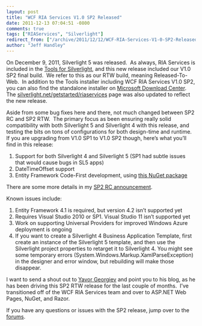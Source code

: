 ```yaml
---
layout: post
title: "WCF RIA Services V1.0 SP2 Released"
date: 2011-12-13 07:04:51 -0800
comments: true
tags: ["RIAServices", "Silverlight"]
redirect_from: ["/archive/2011/12/12/WCF-RIA-Services-V1-0-SP2-Released.aspx/", "/archive/2011/12/12/wcf-ria-services-v1-0-sp2-released.aspx"]
author: "Jeff Handley"
---
```

<!-- more -->
<p>On December 9, 2011, Silverlight 5 was released.  As always, RIA Services is included in the <a href="http://go.microsoft.com/fwlink/?LinkId=229318" target="_blank">Tools for Silverlight</a>, and this new release included our V1.0 SP2 final build.  We refer to this as our RTW build, meaning Released-To-Web.  In addition to the Tools installer including WCF RIA Services V1.0 SP2, you can also find the standalone installer on <a href="http://go.microsoft.com/fwlink/?LinkID=227926" target="_blank">Microsoft Download Center</a>.  The <a href="http://silverlight.net/getstarted/riaservices" target="_blank">silverlight.net/getstarted/riaservices</a> page was also updated to reflect the new release.</p>  <p>Aside from some bug fixes here and there, not much changed between SP2 RC and SP2 RTW.  The primary focus as been ensuring really solid compatibility with both Silverlight 5 and Silverlight 4 with this release, and testing the bits on tons of configurations for both design-time and runtime.  If you are upgrading from V1.0 SP1 to V1.0 SP2 though, here’s what you’ll find in this release:</p>  <ol>   <li>Support for both Silverlight 4 and Silverlight 5 (SP1 had subtle issues that would cause bugs in SL5 apps)</li>  <li>DateTimeOffset support</li>  <li>Entity Framework Code-First development, using <a href="http://nuget.org/packages/RIAServices.EntityFramework">this NuGet package</a></li> </ol>  <p>There are some more details in my <a href="http://jeffhandley.com/archive/2011/09/02/RIAServicesSP2RC.aspx" target="_blank">SP2 RC announcement</a>.</p>  <p>Known issues include:</p>  <ol>   <li>Entity Framework 4.1 is required, but version 4.2 isn’t supported yet</li>  <li>Requires Visual Studio 2010 or SP1. Visual Studio 11 isn’t supported yet</li>  <li>Work on supporting Universal Providers for improved Windows Azure deployment is ongoing</li>  <li>If you want to create a Silverlight 4 Business Application Template, first create an instance of the Silverlight 5 template, and then use the Silverlight project properties to retarget it to Silverlight 4. You might see some temporary errors (System.Windows.Markup.XamlParseException) in the designer and error window, but rebuilding will make those disappear.</li> </ol>  <p>I want to send a shout out to <a href="http://hashtagfail.com/post/13978432034/ria-services-sp2" target="_blank">Yavor Georgiev</a> and point you to his blog, as he has been driving this SP2 RTW release for the last couple of months.  I’ve transitioned off of the WCF RIA Services team and over to ASP.NET Web Pages, NuGet, and Razor.</p>  <p>If you have any questions or issues with the SP2 release, jump over to the <a href="http://forums.silverlight.net/53.aspx" target="_blank">forums</a>.</p>

